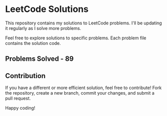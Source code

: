 # LeetCode Solutions

This repository contains my solutions to LeetCode problems. I'll be updating it regularly as I solve more problems.

Feel free to explore solutions to specific problems. Each problem file contains the solution code.

## Problems Solved - 89

## Contribution

If you have a different or more efficient solution, feel free to contribute! Fork the repository, create a new branch, commit your changes, and submit a pull request.

Happy coding!